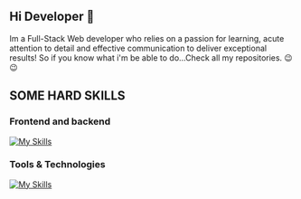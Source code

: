 ## Hi Developer 👋
Im a Full-Stack Web developer who relies on a passion for learning, acute attention to detail and effective communication to deliver exceptional results! So if you know what i'm be able to do...Check all my repositories. 😉 😉
## SOME HARD SKILLS
### Frontend and backend
[![My Skills](https://skillicons.dev/icons?i=js,react,html,css,sass,bootstrap,mongodb,nodejs,express)](https://skillicons.dev)
### Tools & Technologies
[![My Skills](https://skillicons.dev/icons?i=netlify,heroku,git,github)](https://skillicons.dev)


<!--
**miguelbanos95/miguelbanos95** is a ✨ _special_ ✨ repository because its `README.md` (this file) appears on your GitHub profile.

Here are some ideas to get you started:

- 🔭 I’m currently working on ...
- 🌱 I’m currently learning ...
- 👯 I’m looking to collaborate on ...
- 🤔 I’m looking for help with ...
- 💬 Ask me about ...
- 📫 How to reach me: ...
- 😄 Pronouns: ...
- ⚡ Fun fact: ...
-->
